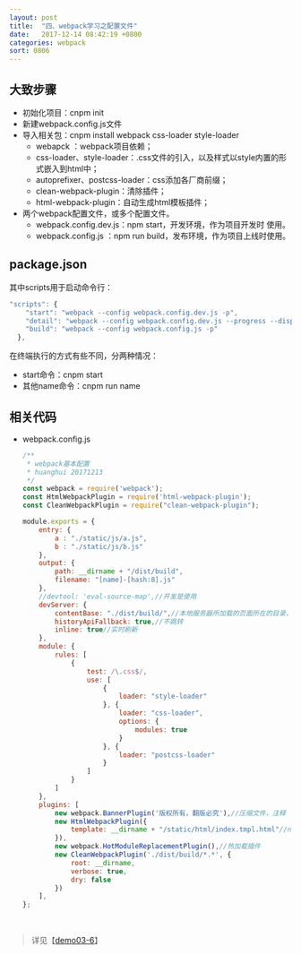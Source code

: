 ```yaml
---
layout: post
title:  "四、webpack学习之配置文件"
date:   2017-12-14 08:42:19 +0800
categories: webpack
sort: 0806
---
```


## 大致步骤

- 初始化项目：cnpm init
- 新建webpack.config.js文件
- 导入相关包：cnpm install webpack css-loader style-loader
  - webapck ：webpack项目依赖；
  - css-loader、style-loader：.css文件的引入，以及样式以style内置的形式嵌入到html中；
  - autoprefixer、postcss-loader：css添加各厂商前缀；
  - clean-webpack-plugin：清除插件；
  - html-webpack-plugin：自动生成html模板插件；
- 两个webpack配置文件，或多个配置文件。
  - webpack.config.dev.js：npm start，开发环境，作为项目开发时 使用。
  - webpack.config.js ：npm run build，发布环境，作为项目上线时使用。



## package.json

其中scripts用于启动命令行：

```js
"scripts": {
    "start": "webpack --config webpack.config.dev.js -p", 
    "detail": "webpack --config webpack.config.dev.js --progress --display-modules --display-reasons --colors ",
    "build": "webpack --config webpack.config.js -p"
  },
```

在终端执行的方式有些不同，分两种情况：

- start命令：cnpm start
- 其他name命令：cnpm run name 



## 相关代码

- webpack.config.js

  ```js
  /**
   * webpack基本配置
   * huanghui 20171213
   */
  const webpack = require('webpack');
  const HtmlWebpackPlugin = require('html-webpack-plugin');
  const CleanWebpackPlugin = require("clean-webpack-plugin");

  module.exports = {
      entry: {
          a : "./static/js/a.js",
          b : "./static/js/b.js"
      },
      output: {
          path: __dirname + "/dist/build",
          filename: "[name]-[hash:8].js"
      },
      //devtool: 'eval-source-map',//开发是使用
      devServer: {
          contentBase: "./dist/build/",//本地服务器所加载的页面所在的目录，默认8080端口
          historyApiFallback: true,//不跳转
          inline: true//实时刷新
      },
      module: {
          rules: [
              {
                  test: /\.css$/,
                  use: [
                      {
                          loader: "style-loader"
                      }, {
                          loader: "css-loader",
                          options: {
                              modules: true
                          }
                      }, {
                          loader: "postcss-loader"
                      }
                  ]
              }
          ]
      },
      plugins: [
          new webpack.BannerPlugin('版权所有，翻版必究'),//压缩文件，注释
          new HtmlWebpackPlugin({
              template: __dirname + "/static/html/index.tmpl.html"//new 一个这个插件的实例，并传入相关的参数
          }),
          new webpack.HotModuleReplacementPlugin(),//热加载插件
          new CleanWebpackPlugin('./dist/build/*.*', {
              root: __dirname,
              verbose: true,
              dry: false
          })
      ],
  };
  ```

  ​

> 详见【[demo03-6](https://github.com/huanghui8030/webpack/tree/master/demo03-6)】

